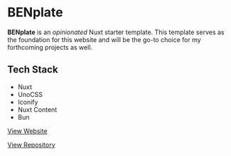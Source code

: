 # BENplate

**BENplate** is an _opinionated_ Nuxt starter template. This template serves as the foundation for this website and will be the go-to choice for my forthcoming projects as well.

## Tech Stack

- Nuxt
- UnoCSS
- Iconify
- Nuxt Content
- Bun

<a class='btn' href='https://benplate.vercel.app/' target='_blank'>View Website</a>

<a class='btn' href='https://github.com/BrianENguyen/benplate' target='_blank'>View Repository</a>
